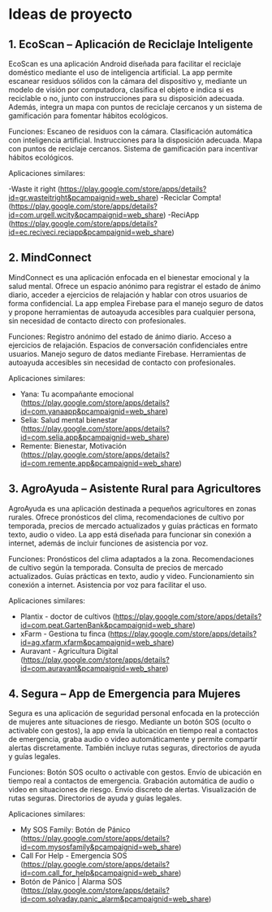# Ideas de proyecto 

## 1. EcoScan – Aplicación de Reciclaje Inteligente

EcoScan es una aplicación Android diseñada para facilitar el reciclaje doméstico mediante el uso de inteligencia artificial. La app permite escanear residuos sólidos con la cámara del dispositivo y, mediante un modelo de visión por computadora, clasifica el objeto e indica si es reciclable o no, junto con instrucciones para su disposición adecuada. Además, integra un mapa con puntos de reciclaje cercanos y un sistema de gamificación para fomentar hábitos ecológicos.

Funciones: 
Escaneo de residuos con la cámara.
Clasificación automática con inteligencia artificial.
Instrucciones para la disposición adecuada.
Mapa con puntos de reciclaje cercanos.
Sistema de gamificación para incentivar hábitos ecológicos.

Aplicaciones similares:

-Waste it right (https://play.google.com/store/apps/details?id=gr.wasteitright&pcampaignid=web_share)
-Reciclar Compta! (https://play.google.com/store/apps/details?id=com.urgell.wcity&pcampaignid=web_share)
-ReciApp (https://play.google.com/store/apps/details?id=ec.reciveci.reciapp&pcampaignid=web_share)

## 2. MindConnect

MindConnect es una aplicación enfocada en el bienestar emocional y la salud mental. Ofrece un espacio anónimo para registrar el estado de ánimo diario, acceder a ejercicios de relajación y hablar con otros usuarios de forma confidencial. La app emplea Firebase para el manejo seguro de datos y propone herramientas de autoayuda accesibles para cualquier persona, sin necesidad de contacto directo con profesionales.

Funciones:
Registro anónimo del estado de ánimo diario.
Acceso a ejercicios de relajación.
Espacios de conversación confidenciales entre usuarios.
Manejo seguro de datos mediante Firebase.
Herramientas de autoayuda accesibles sin necesidad de contacto con profesionales.

Aplicaciones similares:

- Yana: Tu acompañante emocional (https://play.google.com/store/apps/details?id=com.yanaapp&pcampaignid=web_share)
- Selia: Salud mental bienestar (https://play.google.com/store/apps/details?id=com.selia.app&pcampaignid=web_share)
- Remente: Bienestar, Motivación (https://play.google.com/store/apps/details?id=com.remente.app&pcampaignid=web_share)

## 3. AgroAyuda – Asistente Rural para Agricultores

AgroAyuda es una aplicación destinada a pequeños agricultores en zonas rurales. Ofrece pronósticos del clima, recomendaciones de cultivo por temporada, precios de mercado actualizados y guías prácticas en formato texto, audio o video. La app está diseñada para funcionar sin conexión a internet, además de incluir funciones de asistencia por voz.

Funciones:
Pronósticos del clima adaptados a la zona.
Recomendaciones de cultivo según la temporada.
Consulta de precios de mercado actualizados.
Guías prácticas en texto, audio y video.
Funcionamiento sin conexión a internet.
Asistencia por voz para facilitar el uso.

Aplicaciones similares:

- Plantix - doctor de cultivos (https://play.google.com/store/apps/details?id=com.peat.GartenBank&pcampaignid=web_share)
- xFarm - Gestiona tu finca (https://play.google.com/store/apps/details?id=ag.xfarm.xfarm&pcampaignid=web_share)
- Auravant - Agricultura Digital (https://play.google.com/store/apps/details?id=com.auravant&pcampaignid=web_share)

## 4. Segura – App de Emergencia para Mujeres

Segura es una aplicación de seguridad personal enfocada en la protección de mujeres ante situaciones de riesgo. Mediante un botón SOS (oculto o activable con gestos), la app envía la ubicación en tiempo real a contactos de emergencia, graba audio o video automáticamente y permite compartir alertas discretamente. También incluye rutas seguras, directorios de ayuda y guías legales. 

Funciones:
Botón SOS oculto o activable con gestos.
Envío de ubicación en tiempo real a contactos de emergencia.
Grabación automática de audio o video en situaciones de riesgo.
Envío discreto de alertas.
Visualización de rutas seguras.
Directorios de ayuda y guías legales.

Aplicaciones similares:

- My SOS Family: Botón de Pánico (https://play.google.com/store/apps/details?id=com.mysosfamily&pcampaignid=web_share)
- Call For Help - Emergencia SOS (https://play.google.com/store/apps/details?id=com.call_for_help&pcampaignid=web_share)
- Botón de Pánico | Alarma SOS (https://play.google.com/store/apps/details?id=com.solvaday.panic_alarm&pcampaignid=web_share)
